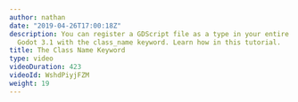 ```yaml
---
author: nathan
date: "2019-04-26T17:00:18Z"
description: You can register a GDScript file as a type in your entire project in
  Godot 3.1 with the class_name keyword. Learn how in this tutorial.
title: The Class Name Keyword
type: video
videoDuration: 423
videoId: WshdPiyjFZM
weight: 19
---
```



